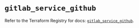 # `gitlab_service_github`

Refer to the Terraform Registry for docs: [`gitlab_service_github`](https://registry.terraform.io/providers/gitlabhq/gitlab/17.0.1/docs/resources/service_github).
